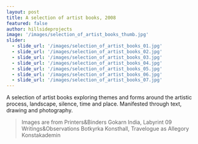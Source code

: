 ```yaml
---
layout: post
title: A selection of artist books, 2008
featured: false
author: hillsideprojects
image: '/images/selection_of_artist_books_thumb.jpg'
slider:
  - slide_url: '/images/selection_of_artist_books_01.jpg'
  - slide_url: '/images/selection_of_artist_books_02.jpg'
  - slide_url: '/images/selection_of_artist_books_03.jpg'
  - slide_url: '/images/selection_of_artist_books_04.jpg'
  - slide_url: '/images/selection_of_artist_books_05.jpg'
  - slide_url: '/images/selection_of_artist_books_06.jpg'
  - slide_url: '/images/selection_of_artist_books_07.jpg'
---
```


A selection of artist books exploring themes and forms around the artistic process, landscape, silence, time and place. Manifested through text, drawing and photography.

> Images are from Printers&Binders Gokarn India, Labyrint 09 Writings&Observations Botkyrka Konsthall, Travelogue as Allegory Konstakademin

